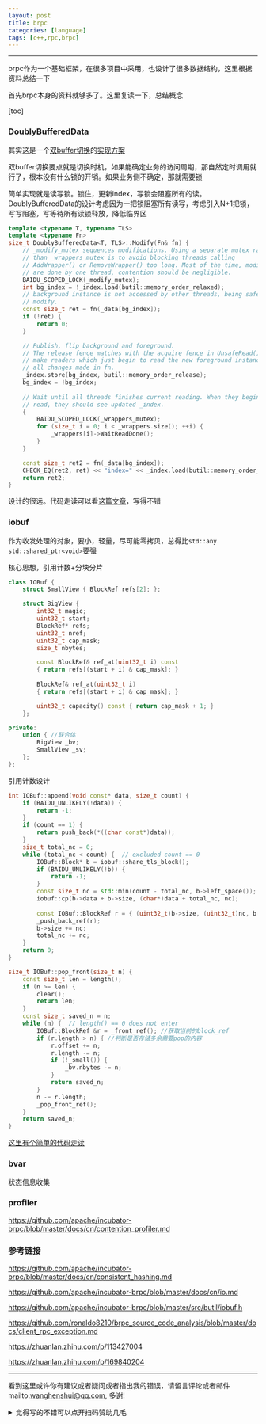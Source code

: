 ```yaml
---
layout: post
title: brpc
categories: [language]
tags: [c++,rpc,brpc]
---
```



---



brpc作为一个基础框架，在很多项目中采用，也设计了很多数据结构，这里根据资料总结一下

首先brpc本身的资料就够多了。这里复读一下，总结概念

[toc]

<!-- more -->

### DoublyBufferedData

其实这是一个[双buffer切换](https://gpp.tkchu.me/double-buffer.html)的[实现方案](https://juejin.cn/post/6844904130989801479)

双buffer切换要点就是切换时机，如果能确定业务的访问周期，那自然定时调用就行了，根本没有什么锁的开销。如果业务侧不确定，那就需要锁

简单实现就是读写锁。锁住，更新index，写锁会阻塞所有的读。DoublyBufferedData的设计考虑因为一把锁阻塞所有读写，考虑引入N+1把锁，写写阻塞，写等待所有读锁释放，降低临界区

```c++
template <typename T, typename TLS>
template <typename Fn>
size_t DoublyBufferedData<T, TLS>::Modify(Fn& fn) {
    // _modify_mutex sequences modifications. Using a separate mutex rather
    // than _wrappers_mutex is to avoid blocking threads calling
    // AddWrapper() or RemoveWrapper() too long. Most of the time, modifications
    // are done by one thread, contention should be negligible.
    BAIDU_SCOPED_LOCK(_modify_mutex);
    int bg_index = !_index.load(butil::memory_order_relaxed);
    // background instance is not accessed by other threads, being safe to
    // modify.
    const size_t ret = fn(_data[bg_index]);
    if (!ret) {
        return 0;
    }

    // Publish, flip background and foreground.
    // The release fence matches with the acquire fence in UnsafeRead() to
    // make readers which just begin to read the new foreground instance see
    // all changes made in fn.
    _index.store(bg_index, butil::memory_order_release);
    bg_index = !bg_index;
    
    // Wait until all threads finishes current reading. When they begin next
    // read, they should see updated _index.
    {
        BAIDU_SCOPED_LOCK(_wrappers_mutex);
        for (size_t i = 0; i < _wrappers.size(); ++i) {
            _wrappers[i]->WaitReadDone();
        }
    }

    const size_t ret2 = fn(_data[bg_index]);
    CHECK_EQ(ret2, ret) << "index=" << _index.load(butil::memory_order_relaxed);
    return ret2;
}
```

设计的很远。代码走读可以看[这篇文章](https://zhuanlan.zhihu.com/p/331640435)，写得不错



### iobuf

作为收发处理的对象，要小，轻量，尽可能零拷贝，总得比`std::any` `std::shared_ptr<void>`要强

核心思想，引用计数+分块分片

```c++
class IOBuf {
    struct SmallView { BlockRef refs[2]; };

    struct BigView {
        int32_t magic;
        uint32_t start;
        BlockRef* refs;
        uint32_t nref;
        uint32_t cap_mask;
        size_t nbytes;

        const BlockRef& ref_at(uint32_t i) const
        { return refs[(start + i) & cap_mask]; }
        
        BlockRef& ref_at(uint32_t i)
        { return refs[(start + i) & cap_mask]; }

        uint32_t capacity() const { return cap_mask + 1; }
    };

private:    
    union { //联合体
        BigView _bv;
        SmallView _sv;
    };
};
```

引用计数设计

```c++
int IOBuf::append(void const* data, size_t count) {
    if (BAIDU_UNLIKELY(!data)) {
        return -1;
    }
    if (count == 1) {
        return push_back(*((char const*)data));
    }
    size_t total_nc = 0;
    while (total_nc < count) {  // excluded count == 0
        IOBuf::Block* b = iobuf::share_tls_block();
        if (BAIDU_UNLIKELY(!b)) {
            return -1;
        }
        const size_t nc = std::min(count - total_nc, b->left_space());
        iobuf::cp(b->data + b->size, (char*)data + total_nc, nc);
        
        const IOBuf::BlockRef r = { (uint32_t)b->size, (uint32_t)nc, b };
        _push_back_ref(r);
        b->size += nc;
        total_nc += nc;
    }
    return 0;
}

size_t IOBuf::pop_front(size_t n) {
    const size_t len = length();
    if (n >= len) {
        clear();
        return len;
    }
    const size_t saved_n = n;
    while (n) {  // length() == 0 does not enter
        IOBuf::BlockRef &r = _front_ref(); //获取当前的block_ref
        if (r.length > n) { //判断是否存储多余需要pop的内容
            r.offset += n;
            r.length -= n;
            if (!_small()) {
                _bv.nbytes -= n;
            }
            return saved_n;
        }
        n -= r.length;
        _pop_front_ref();
    }
    return saved_n;
}

```

[这里有个简单的代码走读](https://illx10000.github.io/2018/12/29/6.html)

### bvar

状态信息收集

### profiler

https://github.com/apache/incubator-brpc/blob/master/docs/cn/contention_profiler.md

### 参考链接

https://github.com/apache/incubator-brpc/blob/master/docs/cn/consistent_hashing.md

https://github.com/apache/incubator-brpc/blob/master/docs/cn/io.md

https://github.com/apache/incubator-brpc/blob/master/src/butil/iobuf.h

https://github.com/ronaldo8210/brpc_source_code_analysis/blob/master/docs/client_rpc_exception.md



https://zhuanlan.zhihu.com/p/113427004

https://zhuanlan.zhihu.com/p/169840204

---

看到这里或许你有建议或者疑问或者指出我的错误，请留言评论或者邮件mailto:wanghenshui@qq.com, 多谢! 
<details>
<summary>觉得写的不错可以点开扫码赞助几毛</summary>
<img src="https://wanghenshui.github.io/assets/wepay.png" alt="微信转账">
</details>